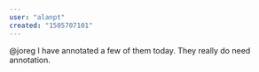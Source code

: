 ```yaml
---
user: "alanpt"
created: "1505707101"
---
```


@joreg I have annotated a few of them today.  They really do need annotation. 

